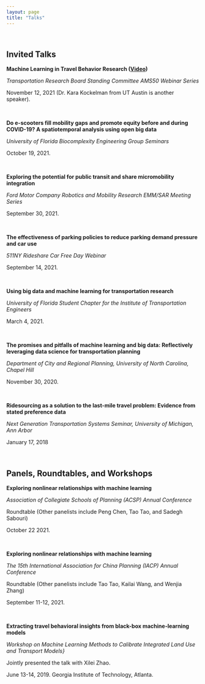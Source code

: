 ```yaml
---
layout: page
title: "Talks"
---
```


&nbsp;
## Invited Talks

**Machine Learning in Travel Behavior Research ([Video](https://www.youtube.com/watch?v=Z4ZwGnKWDKk))**

*Transportation Research Board Standing Committee AMS50 Webinar Series*

November 12, 2021 (Dr. Kara Kockelman from UT Austin is another speaker). 

&nbsp;

**Do e-scooters fill mobility gaps and promote equity before and during COVID-19? A spatiotemporal analysis using open big data**

*University of Florida Biocomplexity Engineering Group Seminars*

October 19, 2021. 

&nbsp;

**Exploring the potential for public transit and share micromobility integration**

*Ford Motor Company Robotics and Mobility Research EMM/SAR Meeting Series*

September 30, 2021. 

&nbsp;

**The effectiveness of parking policies to reduce parking demand pressure and car use**

*511NY Rideshare Car Free Day Webinar*

September 14, 2021. 

&nbsp;

**Using big data and machine learning for transportation research**

*University of Florida Student Chapter for the Institute of Transportation Engineers*

March 4, 2021. 

&nbsp;

**The promises and pitfalls of machine learning and big data: Reflectively leveraging data science for transportation planning**

*Department of City and Regional Planning, University of North Carolina, Chapel Hill*

November 30, 2020. 

&nbsp;

**Ridesourcing as a solution to the last-mile travel problem: Evidence from stated preference data**

*Next Generation Transportation Systems Seminar, University of Michigan, Ann Arbor*

January 17, 2018


&nbsp;
&nbsp;
&nbsp;


## Panels, Roundtables, and Workshops

**Exploring nonlinear relationships with machine learning**

*Association of Collegiate Schools of Planning (ACSP) Annual Conference*

Roundtable (Other panelists include Peng Chen, Tao Tao, and Sadegh Sabouri)

October 22 2021.

&nbsp;

**Exploring nonlinear relationships with machine learning**

*The 15th International Association for China Planning (IACP) Annual Conference*

Roundtable (Other panelists include Tao Tao, Kailai Wang, and Wenjia Zhang)

September 11-12, 2021. 

&nbsp;

**Extracting travel behavioral insights from black-box machine-learning models**

*Workshop on Machine Learning Methods to Calibrate Integrated Land Use and Transport Models}*

Jointly presented the talk with Xilei Zhao.

June 13-14, 2019. Georgia Institute of Technology, Atlanta.
